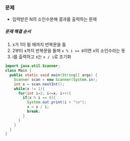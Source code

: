 ### 문제
* 입력받은 N의 소인수분해 결과를 출력하는 문제

##### 문제 해결 순서
1. x가 1이 될 때까지 반복문을 돔
2. 2부터 x까지 반복문을 돌며 `x % i == 0`이면 x의 소인수라는 뜻
3. i를 출력하고 x는 `x / i`로 초기화

```java
import java.util.Scanner;
class Main {
  public static void main(String[] args) {
    Scanner scan = new Scanner(System.in);
    int x = scan.nextInt();
    while(x != 1){
      for(int i=2; i<=x; i++){
        if(x % i == 0){
          System.out.print(i + "\n");
          x = x / i;
          break;
        }
      }
    }
  }
}
```
